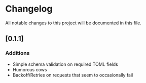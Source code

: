 # Changelog

All notable changes to this project will be documented in this file.

## [0.1.1]

### Additions

- Simple schema validation on required TOML fields
- Humorous cows
- Backoff/Retries on requests that seem to occasionally fail

[0.1.0]: https://github.com/James-Ansley/pipe-utils/compare/v0.0.1-alpha.1...v0.1.1
